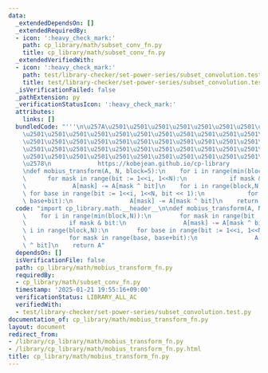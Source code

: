 ```yaml
---
data:
  _extendedDependsOn: []
  _extendedRequiredBy:
  - icon: ':heavy_check_mark:'
    path: cp_library/math/subset_conv_fn.py
    title: cp_library/math/subset_conv_fn.py
  _extendedVerifiedWith:
  - icon: ':heavy_check_mark:'
    path: test/library-checker/set-power-series/subset_convolution.test.py
    title: test/library-checker/set-power-series/subset_convolution.test.py
  _isVerificationFailed: false
  _pathExtension: py
  _verificationStatusIcon: ':heavy_check_mark:'
  attributes:
    links: []
  bundledCode: "'''\n\u257A\u2501\u2501\u2501\u2501\u2501\u2501\u2501\u2501\u2501\u2501\
    \u2501\u2501\u2501\u2501\u2501\u2501\u2501\u2501\u2501\u2501\u2501\u2501\u2501\
    \u2501\u2501\u2501\u2501\u2501\u2501\u2501\u2501\u2501\u2501\u2501\u2501\u2501\
    \u2501\u2501\u2501\u2501\u2501\u2501\u2501\u2501\u2501\u2501\u2501\u2501\u2501\
    \u2501\u2501\u2501\u2501\u2501\u2501\u2501\u2501\u2501\u2501\u2501\u2501\u2501\
    \u2578\n             https://kobejean.github.io/cp-library               \n'''\n\
    \ndef mobius_transform(A, N, block=5):\n    for i in range(min(block,N)):\n  \
    \      for mask in range(bit := 1<<i, 1<<N):\n            if mask & bit:\n   \
    \             A[mask] -= A[mask ^ bit]\n    for i in range(block,N):\n       \
    \ for base in range(bit := 1<<i, 1<<N, bit << 1):\n            for mask in range(base,\
    \ base+bit):\n                A[mask] -= A[mask ^ bit]\n    return A\n"
  code: "import cp_library.math.__header__\n\ndef mobius_transform(A, N, block=5):\n\
    \    for i in range(min(block,N)):\n        for mask in range(bit := 1<<i, 1<<N):\n\
    \            if mask & bit:\n                A[mask] -= A[mask ^ bit]\n    for\
    \ i in range(block,N):\n        for base in range(bit := 1<<i, 1<<N, bit << 1):\n\
    \            for mask in range(base, base+bit):\n                A[mask] -= A[mask\
    \ ^ bit]\n    return A"
  dependsOn: []
  isVerificationFile: false
  path: cp_library/math/mobius_transform_fn.py
  requiredBy:
  - cp_library/math/subset_conv_fn.py
  timestamp: '2025-01-21 19:55:16+09:00'
  verificationStatus: LIBRARY_ALL_AC
  verifiedWith:
  - test/library-checker/set-power-series/subset_convolution.test.py
documentation_of: cp_library/math/mobius_transform_fn.py
layout: document
redirect_from:
- /library/cp_library/math/mobius_transform_fn.py
- /library/cp_library/math/mobius_transform_fn.py.html
title: cp_library/math/mobius_transform_fn.py
---
```

